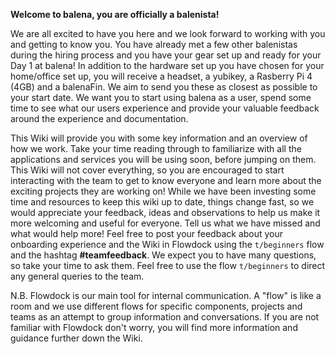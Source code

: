 **Welcome to balena, you are officially a balenista!**

We are all excited to have you here and we look forward to working with you and getting to know you. You have already met a few other balenistas during the hiring process and you have your gear set up and ready for your Day 1 at balena! In addition to the hardware set up you have chosen for your home/office set up, you will receive a headset, a yubikey, a Rasberry Pi 4 (4GB) and a balenaFin. We aim to send you these as closest as possible to your start date. We want you to start using balena as a user, spend some time to see what our users experience and provide your valuable feedback around the experience and documentation. 

This Wiki will provide you with some key information and an overview of how we work. Take your time reading through to familiarize with all the applications and services you will be using soon, before jumping on them. This Wiki will not cover everything, so you are encouraged to start interacting with the team to get to know everyone and learn more about the exciting projects they are working on! While we have been investing some time and resources to keep this wiki up to date, things change fast, so we would appreciate your feedback, ideas and observations to help us make it more welcoming and useful for everyone. Tell us what we have missed and what would help more! Feel free to post your feedback about your onboarding experience and the Wiki in Flowdock using the `t/beginners` flow and the hashtag **#teamfeedback**. We expect you to have many questions, so take your time to ask them. Feel free to use the flow `t/beginners` to direct any general queries to the team.

N.B. Flowdock is our main tool for internal communication. A "flow" is like a room and we use different flows for specific components, projects and teams as an attempt to group information and conversations. If you are not familiar with Flowdock don't worry, you will find more information and guidance further down the Wiki. 